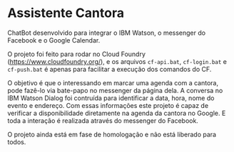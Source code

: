 # Assistente Cantora

ChatBot desenvolvido para integrar o IBM Watson, o messenger do Facebook e o Google Calendar.

O projeto foi feito para rodar no Cloud Foundry (https://www.cloudfoundry.org/), e os arquivos `cf-api.bat`, `cf-login.bat` e `cf-push.bat` é apenas para facilitar a execução dos comandos do CF.

O objetivo é que o interessando em marcar uma agenda com a cantora, pode fazê-lo via bate-papo no messenger da página dela. A conversa no IBM Watson Dialog foi contruída para identificar a data, hora, nome do evento e endereço. Com essas informações este projeto é capaz de verificar a disponibilidade diretamente na agenda da cantora no Google. E toda a interação é realizada através do messenger do Facebook.

O projeto ainda está em fase de homologação e não está liberado para todos.

